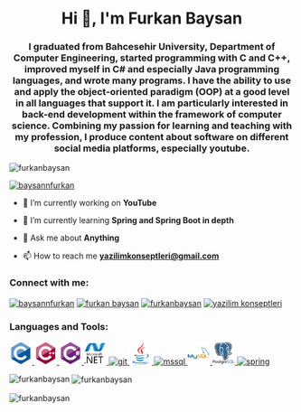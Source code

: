 <h1 align="center">Hi 👋, I'm Furkan Baysan</h1>
<h3 align="center">I graduated from Bahcesehir University, Department of Computer Engineering, started programming with C and C++, improved myself in C# and especially Java programming languages, and wrote many programs. I have the ability to use and apply the object-oriented paradigm (OOP) at a good level in all languages that support it. I am particularly interested in back-end development within the framework of computer science. Combining my passion for learning and teaching with my profession, I produce content about software on different social media platforms, especially youtube.</h3>

<p align="left"> <img src="https://komarev.com/ghpvc/?username=furkanbaysan&label=Profile%20views&color=0e75b6&style=flat" alt="furkanbaysan" /> </p>

<p align="left"> <a href="https://twitter.com/baysannfurkan" target="blank"><img src="https://img.shields.io/twitter/follow/baysannfurkan?logo=twitter&style=for-the-badge" alt="baysannfurkan" /></a> </p>

- 🔭 I’m currently working on **YouTube**

- 🌱 I’m currently learning **Spring and Spring Boot in depth**

- 💬 Ask me about **Anything**

- 📫 How to reach me **yazilimkonseptleri@gmail.com**

<h3 align="left">Connect with me:</h3>
<p align="left">
<a href="https://twitter.com/baysannfurkan" target="blank"><img align="center" src="https://raw.githubusercontent.com/rahuldkjain/github-profile-readme-generator/master/src/images/icons/Social/twitter.svg" alt="baysannfurkan" height="30" width="40" /></a>
<a href="https://linkedin.com/in/furkan baysan" target="blank"><img align="center" src="https://raw.githubusercontent.com/rahuldkjain/github-profile-readme-generator/master/src/images/icons/Social/linked-in-alt.svg" alt="furkan baysan" height="30" width="40" /></a>
<a href="https://instagram.com/furkanbaysan" target="blank"><img align="center" src="https://raw.githubusercontent.com/rahuldkjain/github-profile-readme-generator/master/src/images/icons/Social/instagram.svg" alt="furkanbaysan" height="30" width="40" /></a>
<a href="https://www.youtube.com/c/yazilim konseptleri" target="blank"><img align="center" src="https://raw.githubusercontent.com/rahuldkjain/github-profile-readme-generator/master/src/images/icons/Social/youtube.svg" alt="yazilim konseptleri" height="30" width="40" /></a>
</p>

<h3 align="left">Languages and Tools:</h3>
<p align="left"> <a href="https://www.cprogramming.com/" target="_blank" rel="noreferrer"> <img src="https://raw.githubusercontent.com/devicons/devicon/master/icons/c/c-original.svg" alt="c" width="40" height="40"/> </a> <a href="https://www.w3schools.com/cpp/" target="_blank" rel="noreferrer"> <img src="https://raw.githubusercontent.com/devicons/devicon/master/icons/cplusplus/cplusplus-original.svg" alt="cplusplus" width="40" height="40"/> </a> <a href="https://www.w3schools.com/cs/" target="_blank" rel="noreferrer"> <img src="https://raw.githubusercontent.com/devicons/devicon/master/icons/csharp/csharp-original.svg" alt="csharp" width="40" height="40"/> </a> <a href="https://dotnet.microsoft.com/" target="_blank" rel="noreferrer"> <img src="https://raw.githubusercontent.com/devicons/devicon/master/icons/dot-net/dot-net-original-wordmark.svg" alt="dotnet" width="40" height="40"/> </a> <a href="https://git-scm.com/" target="_blank" rel="noreferrer"> <img src="https://www.vectorlogo.zone/logos/git-scm/git-scm-icon.svg" alt="git" width="40" height="40"/> </a> <a href="https://www.java.com" target="_blank" rel="noreferrer"> <img src="https://raw.githubusercontent.com/devicons/devicon/master/icons/java/java-original.svg" alt="java" width="40" height="40"/> </a> <a href="https://www.microsoft.com/en-us/sql-server" target="_blank" rel="noreferrer"> <img src="https://www.svgrepo.com/show/303229/microsoft-sql-server-logo.svg" alt="mssql" width="40" height="40"/> </a> <a href="https://www.mysql.com/" target="_blank" rel="noreferrer"> <img src="https://raw.githubusercontent.com/devicons/devicon/master/icons/mysql/mysql-original-wordmark.svg" alt="mysql" width="40" height="40"/> </a> <a href="https://www.postgresql.org" target="_blank" rel="noreferrer"> <img src="https://raw.githubusercontent.com/devicons/devicon/master/icons/postgresql/postgresql-original-wordmark.svg" alt="postgresql" width="40" height="40"/> </a> <a href="https://spring.io/" target="_blank" rel="noreferrer"> <img src="https://www.vectorlogo.zone/logos/springio/springio-icon.svg" alt="spring" width="40" height="40"/> </a> </p>

<p><img align="left" src="https://github-readme-stats.vercel.app/api/top-langs?username=furkanbaysan&show_icons=true&locale=en&layout=compact" alt="furkanbaysan" /></p>

<p>&nbsp;<img align="center" src="https://github-readme-stats.vercel.app/api?username=furkanbaysan&show_icons=true&locale=en" alt="furkanbaysan" /></p>

<p><img align="center" src="https://github-readme-streak-stats.herokuapp.com/?user=furkanbaysan&" alt="furkanbaysan" /></p>

